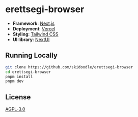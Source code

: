 # erettsegi-browser

- **Framework**: [Next.js](https://nextjs.org)
- **Deployment**: [Vercel](https://vercel.com)
- **Styling**: [Tailwind CSS](https://tailwindcss.com)
- **UI library**: [NextUI](https://nextui.org)

## Running Locally

```bash
git clone https://github.com/skidoodle/erettsegi-browser
cd erettsegi-browser
pnpm install
pnpm dev
```

## License

[AGPL-3.0](https://github.com/skidoodle/erettsegi-browser/blob/main/LICENSE)
